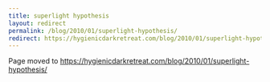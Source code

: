 ```yaml
---
title: superlight hypothesis
layout: redirect
permalink: /blog/2010/01/superlight-hypothesis/
redirect: https://hygienicdarkretreat.com/blog/2010/01/superlight-hypothesis/
---
```


Page moved to <https://hygienicdarkretreat.com/blog/2010/01/superlight-hypothesis/>

